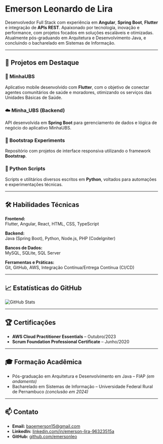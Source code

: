 # Emerson Leonardo de Lira

Desenvolvedor Full Stack com experiência em **Angular**, **Spring Boot**, **Flutter** e integração de **APIs REST**. Apaixonado por tecnologia, inovação e performance, com projetos focados em soluções escaláveis e otimizadas. Atualmente pós-graduando em Arquitetura e Desenvolvimento Java, e concluindo o bacharelado em Sistemas de Informação.

---

## 🚀 Projetos em Destaque

### 📱 MinhaUBS
Aplicativo mobile desenvolvido com **Flutter**, com o objetivo de conectar agentes comunitários de saúde e moradores, otimizando os serviços das Unidades Básicas de Saúde.

### ☁️ Minha_UBS (Backend)
API desenvolvida em **Spring Boot** para gerenciamento de dados e lógica de negócio do aplicativo MinhaUBS.

### 🎨 Bootstrap Experiments
Repositório com projetos de interface responsiva utilizando o framework **Bootstrap**.

### 🐍 Python Scripts
Scripts e utilitários diversos escritos em **Python**, voltados para automações e experimentações técnicas.

---

## 🛠️ Habilidades Técnicas

**Frontend:**  
Flutter, Angular, React, HTML, CSS, TypeScript

**Backend:**  
Java (Spring Boot), Python, Node.js, PHP (CodeIgniter)

**Bancos de Dados:**  
MySQL, SQLite, SQL Server

**Ferramentas e Práticas:**  
Git, GitHub, AWS, Integração Contínua/Entrega Contínua (CI/CD)

---

## 📈 Estatísticas do GitHub

![GitHub Stats](https://github-readme-stats.vercel.app/api?username=emersonleo&show_icons=true&theme=default)

---

## 🏆 Certificações

- **AWS Cloud Practitioner Essentials** – Outubro/2023  
- **Scrum Foundation Professional Certificate** – Junho/2020

---

## 🎓 Formação Acadêmica

- Pós-graduação em Arquitetura e Desenvolvimento em Java – FIAP *(em andamento)*  
- Bacharelado em Sistemas de Informação – Universidade Federal Rural de Pernambuco *(conclusão em 2024)*

---

## 📫 Contato

- **Email:** baoemerson15@gmail.com  
- **LinkedIn:** [linkedin.com/in/emerson-lira-96323515a](https://www.linkedin.com/in/emerson-lira-96323515a)  
- **GitHub:** [github.com/emersonleo](https://github.com/emersonleo)
